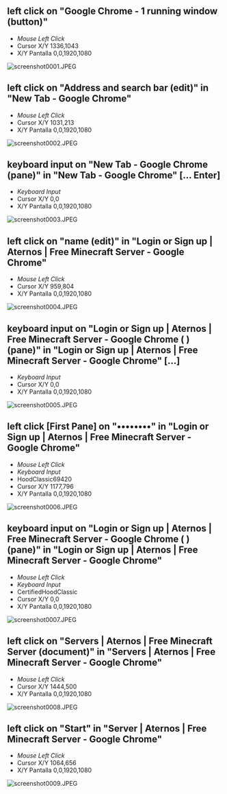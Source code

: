 ##  left click on "Google Chrome - 1 running window (button)"
- *Mouse Left Click*
- Cursor X/Y 1336,1043
- X/Y Pantalla 0,0,1920,1080

![screenshot0001.JPEG](Recording_20211124_1704_img/screenshot0001.JPEG)

##  left click on "Address and search bar (edit)" in "New Tab - Google Chrome"
- *Mouse Left Click*
- Cursor X/Y 1031,213
- X/Y Pantalla 0,0,1920,1080

![screenshot0002.JPEG](Recording_20211124_1704_img/screenshot0002.JPEG)

##  keyboard input on "New Tab - Google Chrome  (pane)" in "New Tab - Google Chrome" [... Enter]
- *Keyboard Input*
- Cursor X/Y 0,0
- X/Y Pantalla 0,0,1920,1080

![screenshot0003.JPEG](Recording_20211124_1704_img/screenshot0003.JPEG)

##  left click on "name (edit)" in "Login or Sign up | Aternos | Free Minecraft Server - Google Chrome"
- *Mouse Left Click*
- Cursor X/Y 959,804
- X/Y Pantalla 0,0,1920,1080

![screenshot0004.JPEG](Recording_20211124_1704_img/screenshot0004.JPEG)

##  keyboard input on "Login or Sign up | Aternos | Free Minecraft Server - Google Chrome ( ) (pane)" in "Login or Sign up | Aternos | Free Minecraft Server - Google Chrome" [...]
- *Keyboard Input*
- Cursor X/Y 0,0
- X/Y Pantalla 0,0,1920,1080

![screenshot0005.JPEG](Recording_20211124_1704_img/screenshot0005.JPEG)

##  left click [First Pane] on "••••••••" in "Login or Sign up | Aternos | Free Minecraft Server - Google Chrome" 
- *Mouse Left Click*
- *Keyboard Input*
- HoodClassic69420
- Cursor X/Y 1177,796
- X/Y Pantalla 0,0,1920,1080

![screenshot0006.JPEG](Recording_20211124_1704_img/screenshot0006.JPEG)

##  keyboard input on "Login or Sign up | Aternos | Free Minecraft Server - Google Chrome ( ) (pane)" in "Login or Sign up | Aternos | Free Minecraft Server - Google Chrome" 
- *Mouse Left Click*
- *Keyboard Input*
- CertifiedHoodClassic
- Cursor X/Y 0,0
- X/Y Pantalla 0,0,1920,1080

![screenshot0007.JPEG](Recording_20211124_1704_img/screenshot0007.JPEG)

##  left click on "Servers | Aternos | Free Minecraft Server (document)" in "Servers | Aternos | Free Minecraft Server - Google Chrome"
- *Mouse Left Click*
- Cursor X/Y 1444,500
- X/Y Pantalla 0,0,1920,1080

![screenshot0008.JPEG](Recording_20211124_1704_img/screenshot0008.JPEG)

##  left click on "Start" in "Server | Aternos | Free Minecraft Server - Google Chrome"
- *Mouse Left Click*
- Cursor X/Y 1064,656
- X/Y Pantalla 0,0,1920,1080

![screenshot0009.JPEG](Recording_20211124_1704_img/screenshot0009.JPEG)




